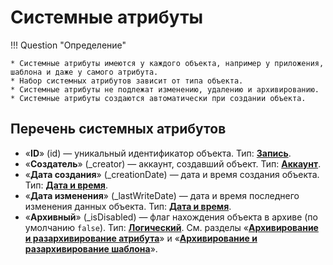 # Системные атрибуты

!!! Question "Определение"

    * Системные атрибуты имеются у каждого объекта, например у приложения, шаблона и даже у самого атрибута.
    * Набор системных атрибутов зависит от типа объекта.
    * Системные атрибуты не подлежат изменению, удалению и архивированию.
    * Системные атрибуты создаются автоматически при создании объекта.

## Перечень системных атрибутов

- «**ID**» (id) — уникальный идентификатор объекта. Тип: **[Запись](attribute_record.md)**.
- «**Создатель**» (_creator) — аккаунт, создавший объект. Тип: **[Аккаунт](attribute_account.md)**.
- «**Дата создания**» (_creationDate) — дата и время создания объекта. Тип: **[Дата и время](attribute_date_time.md)**.
- «**Дата изменения**» (_lastWriteDate) — дата и время последнего изменения данных объекта. Тип: **[Дата и время](attribute_date_time.md)**.
- «**Архивный**» (_isDisabled) — флаг нахождения объекта в архиве (по умолчанию `false`). Тип: **[Логический](attribute_boolean.md)**. См. разделы «**[Архивирование и разархивирование атрибута](attribute_archive_unarchive.md)**» и «**[Архивирование и разархивирование шаблона](template_archiving.md)**».
